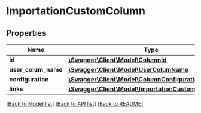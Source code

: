 # ImportationCustomColumn

## Properties
Name | Type | Description | Notes
------------ | ------------- | ------------- | -------------
**id** | [**\Swagger\Client\Model\ColumnId**](ColumnId.md) |  | 
**user_colum_name** | [**\Swagger\Client\Model\UserColumName**](UserColumName.md) |  | 
**configuration** | [**\Swagger\Client\Model\ColumnConfiguration**](ColumnConfiguration.md) |  | 
**links** | [**\Swagger\Client\Model\ImportationCustomColumnLinks**](ImportationCustomColumnLinks.md) |  | 

[[Back to Model list]](../README.md#documentation-for-models) [[Back to API list]](../README.md#documentation-for-api-endpoints) [[Back to README]](../README.md)


